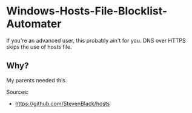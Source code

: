 # Windows-Hosts-File-Blocklist-Automater
If you're an advanced user, this probably ain't for you. DNS over HTTPS skips the use of hosts file.


## Why?
My parents needed this.

Sources:
- https://github.com/StevenBlack/hosts
